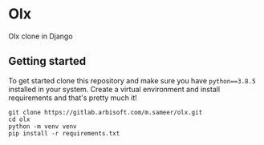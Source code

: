 # Olx

Olx clone in Django

## Getting started

To get started clone this repository and make sure you have `python==3.8.5` installed in your system.
Create a virtual environment and install requirements and that's pretty much it!

```
git clone https://gitlab.arbisoft.com/m.sameer/olx.git
cd olx
python -m venv venv
pip install -r requirements.txt
```
